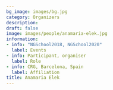```yaml
---
bg_image: images/bg.jpg
category: Organizers
description: 
draft: false
image: images/people/anamaria-elek.jpg
information:
- info: "NGSchool2018, NGSchool2020"
  label: Events
- info: Participant, organiser
  label: Role
- info: CRG, Barcelona, Spain
  label: Affiliation
title: Anamaria Elek
---
```

